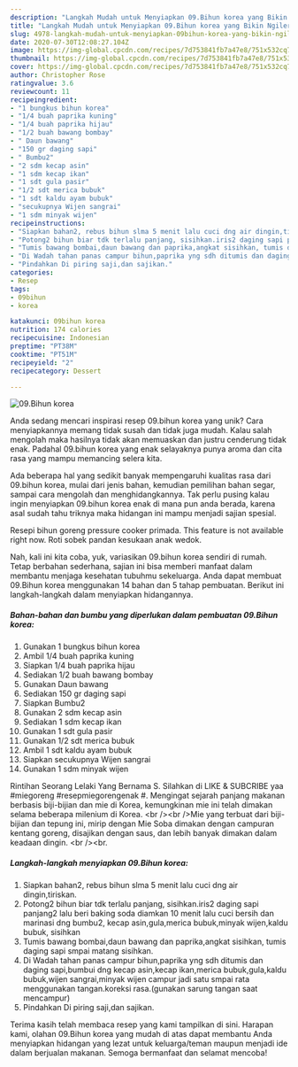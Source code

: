 ```yaml
---
description: "Langkah Mudah untuk Menyiapkan 09.Bihun korea yang Bikin Ngiler"
title: "Langkah Mudah untuk Menyiapkan 09.Bihun korea yang Bikin Ngiler"
slug: 4978-langkah-mudah-untuk-menyiapkan-09bihun-korea-yang-bikin-ngiler
date: 2020-07-30T12:08:27.104Z
image: https://img-global.cpcdn.com/recipes/7d753841fb7a47e8/751x532cq70/09bihun-korea-foto-resep-utama.jpg
thumbnail: https://img-global.cpcdn.com/recipes/7d753841fb7a47e8/751x532cq70/09bihun-korea-foto-resep-utama.jpg
cover: https://img-global.cpcdn.com/recipes/7d753841fb7a47e8/751x532cq70/09bihun-korea-foto-resep-utama.jpg
author: Christopher Rose
ratingvalue: 3.6
reviewcount: 11
recipeingredient:
- "1 bungkus bihun korea"
- "1/4 buah paprika kuning"
- "1/4 buah paprika hijau"
- "1/2 buah bawang bombay"
- " Daun bawang"
- "150 gr daging sapi"
- " Bumbu2"
- "2 sdm kecap asin"
- "1 sdm kecap ikan"
- "1 sdt gula pasir"
- "1/2 sdt merica bubuk"
- "1 sdt kaldu ayam bubuk"
- "secukupnya Wijen sangrai"
- "1 sdm minyak wijen"
recipeinstructions:
- "Siapkan bahan2, rebus bihun slma 5 menit lalu cuci dng air dingin,tiriskan."
- "Potong2 bihun biar tdk terlalu panjang, sisihkan.iris2 daging sapi panjang2 lalu beri baking soda diamkan 10 menit lalu cuci bersih dan marinasi dng bumbu2, kecap asin,gula,merica bubuk,minyak wijen,kaldu bubuk, sisihkan"
- "Tumis bawang bombai,daun bawang dan paprika,angkat sisihkan, tumis daging sapi smpai matang sisihkan."
- "Di Wadah tahan panas campur bihun,paprika yng sdh ditumis dan daging sapi,bumbui dng kecap asin,kecap ikan,merica bubuk,gula,kaldu bubuk,wijen sangrai,minyak wijen campur jadi satu smpai rata menggunakan tangan.koreksi rasa.(gunakan sarung tangan saat mencampur)"
- "Pindahkan Di piring saji,dan sajikan."
categories:
- Resep
tags:
- 09bihun
- korea

katakunci: 09bihun korea 
nutrition: 174 calories
recipecuisine: Indonesian
preptime: "PT38M"
cooktime: "PT51M"
recipeyield: "2"
recipecategory: Dessert

---
```



![09.Bihun korea](https://img-global.cpcdn.com/recipes/7d753841fb7a47e8/751x532cq70/09bihun-korea-foto-resep-utama.jpg)

Anda sedang mencari inspirasi resep 09.bihun korea yang unik? Cara menyiapkannya memang tidak susah dan tidak juga mudah. Kalau salah mengolah maka hasilnya tidak akan memuaskan dan justru cenderung tidak enak. Padahal 09.bihun korea yang enak selayaknya punya aroma dan cita rasa yang mampu memancing selera kita.

Ada beberapa hal yang sedikit banyak mempengaruhi kualitas rasa dari 09.bihun korea, mulai dari jenis bahan, kemudian pemilihan bahan segar, sampai cara mengolah dan menghidangkannya. Tak perlu pusing kalau ingin menyiapkan 09.bihun korea enak di mana pun anda berada, karena asal sudah tahu triknya maka hidangan ini mampu menjadi sajian spesial.

Resepi bihun goreng pressure cooker primada. This feature is not available right now. Roti sobek pandan kesukaan anak wedok.


Nah, kali ini kita coba, yuk, variasikan 09.bihun korea sendiri di rumah. Tetap berbahan sederhana, sajian ini bisa memberi manfaat dalam membantu menjaga kesehatan tubuhmu sekeluarga. Anda dapat membuat 09.Bihun korea menggunakan 14 bahan dan 5 tahap pembuatan. Berikut ini langkah-langkah dalam menyiapkan hidangannya.

<!--inarticleads1-->

##### Bahan-bahan dan bumbu yang diperlukan dalam pembuatan 09.Bihun korea:

1. Gunakan 1 bungkus bihun korea
1. Ambil 1/4 buah paprika kuning
1. Siapkan 1/4 buah paprika hijau
1. Sediakan 1/2 buah bawang bombay
1. Gunakan  Daun bawang
1. Sediakan 150 gr daging sapi
1. Siapkan  Bumbu2
1. Gunakan 2 sdm kecap asin
1. Sediakan 1 sdm kecap ikan
1. Gunakan 1 sdt gula pasir
1. Gunakan 1/2 sdt merica bubuk
1. Ambil 1 sdt kaldu ayam bubuk
1. Siapkan secukupnya Wijen sangrai
1. Gunakan 1 sdm minyak wijen


Rintihan Seorang Lelaki Yang Bernama S. Silahkan di LIKE &amp; SUBCRIBE yaa #miegoreng #resepmiegorengenak #. Mengingat sejarah panjang makanan berbasis biji-bijian dan mie di Korea, kemungkinan mie ini telah dimakan selama beberapa milenium di Korea. &lt;br /&gt;&lt;br /&gt;Mie yang terbuat dari biji-bijian dan tepung ini, mirip dengan Mie Soba dimakan dengan campuran kentang goreng, disajikan dengan saus, dan lebih banyak dimakan dalam keadaan dingin. &lt;br /&gt;&lt;br. 

<!--inarticleads2-->

##### Langkah-langkah menyiapkan 09.Bihun korea:

1. Siapkan bahan2, rebus bihun slma 5 menit lalu cuci dng air dingin,tiriskan.
1. Potong2 bihun biar tdk terlalu panjang, sisihkan.iris2 daging sapi panjang2 lalu beri baking soda diamkan 10 menit lalu cuci bersih dan marinasi dng bumbu2, kecap asin,gula,merica bubuk,minyak wijen,kaldu bubuk, sisihkan
1. Tumis bawang bombai,daun bawang dan paprika,angkat sisihkan, tumis daging sapi smpai matang sisihkan.
1. Di Wadah tahan panas campur bihun,paprika yng sdh ditumis dan daging sapi,bumbui dng kecap asin,kecap ikan,merica bubuk,gula,kaldu bubuk,wijen sangrai,minyak wijen campur jadi satu smpai rata menggunakan tangan.koreksi rasa.(gunakan sarung tangan saat mencampur)
1. Pindahkan Di piring saji,dan sajikan.




Terima kasih telah membaca resep yang kami tampilkan di sini. Harapan kami, olahan 09.Bihun korea yang mudah di atas dapat membantu Anda menyiapkan hidangan yang lezat untuk keluarga/teman maupun menjadi ide dalam berjualan makanan. Semoga bermanfaat dan selamat mencoba!

